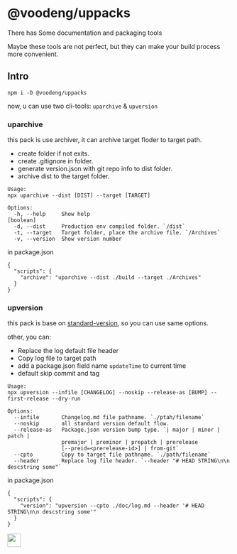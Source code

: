 # @voodeng/uppacks

There has Some documentation and packaging tools

Maybe these tools are not perfect, but they can make your build process more convenient.

## Intro
```
npm i -D @voodeng/uppacks
```

now, u can use two cli-tools: `uparchive` & `upversion` 

### uparchive

this pack is use archiver, it can archive target floder to target path.

- create folder if not exits.
- create .gitignore in folder.
- generate version.json with git repo info to dist folder.
- archive dist to the target folder.

```
Usage: 
npx uparchive --dist [DIST] --target [TARGET]

Options:
  -h, --help     Show help                                             [boolean]
  -d, --dist     Production env compiled folder. `/dist`
  -t, --target   Target folder, place the archive file. `/Archives`
  -v, --version  Show version number 
```

in package.json
```
{
  "scripts": {
    "archive": "uparchive --dist ./build --target ./Archives"
  }
}
```

### upversion

this pack is base on [standard-version](https://github.com/conventional-changelog/standard-version), so you can use same options.

other, you can:
- Replace the log default file header
- Copy log file to target path
- add a package.json field name `updateTime` to current time
- default skip commit and tag
```
Usage: 
npx upversion --infile [CHANGELOG] --noskip --release-as [BUMP] --first-release --dry-run

Options:
  --infile       Changelog.md file pathname. `./ptah/filename`
  --noskip       all standard version default flow.
  --release-as   Package.json version bump type. `| major | minor | patch |
                 premajor | preminor | prepatch | prerelease
                 [--preid=<prerelease-id>] | from-git`
  --cpto         Copy to target file pathname. `./path/filename`
  --header       Replace log file header. `--header "# HEAD STRING\n\n descstring some"`
```

in package.json
```
{
  "scripts": {
    "version": "upversion --cpto ./doc/log.md --header '# HEAD STRING\n\n descstring some'"
  }
}
```

<a href="https://github.com/voodeng"><img src='http://ww4.sinaimg.cn/large/87c01ec7gy1fo3p0pnsraj207n0130sj.jpg' height='30' align='left' /></a>
